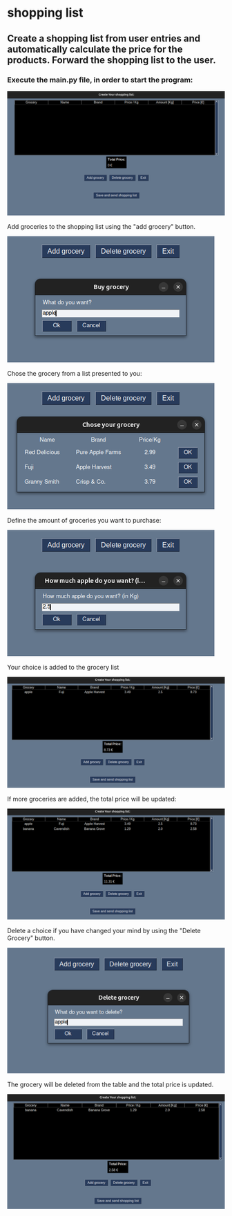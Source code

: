 # shopping list

## Create a shopping list from user entries and automatically calculate the price for the products. Forward the shopping list to the user.
### Execute the main.py file, in order to start the program:

![alt text](images/image.png)

Add groceries to the shopping list using the "add grocery" button.

![alt text](images/image-1.png)

Chose the grocery from a list presented to you:

![alt text](images/image-2.png)

Define the amount of groceries you want to purchase:

![alt text](images/image-3.png)

Your choice is added to the grocery list

![alt text](images/image-4.png)

If more groceries are added, the total price will be updated:

![alt text](images/image-5.png)

Delete a choice if you have changed your mind by using the "Delete Grocery" button.

![alt text](images/image-6.png)

The grocery will be deleted from the table and the total price is updated.

![alt text](images/image-7.png)